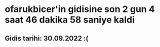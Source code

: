 # ofarukbicer'in gidisine son 2 gun 4 saat 46 dakika 58 saniye kaldi

## Gidis tarihi: 30.09.2022 :(
